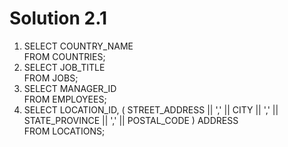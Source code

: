 # Solution 2.1 
<ol type="1">
<li> SELECT COUNTRY_NAME<br>
FROM COUNTRIES;</li>
<li> SELECT JOB_TITLE <br>
FROM JOBS;</li>
<li> SELECT MANAGER_ID<br>
FROM EMPLOYEES;</li>
<li> SELECT LOCATION_ID, ( STREET_ADDRESS || ',' || CITY || ',' || STATE_PROVINCE || ',' || POSTAL_CODE ) ADDRESS<br>
FROM LOCATIONS;</li>
</ol>
